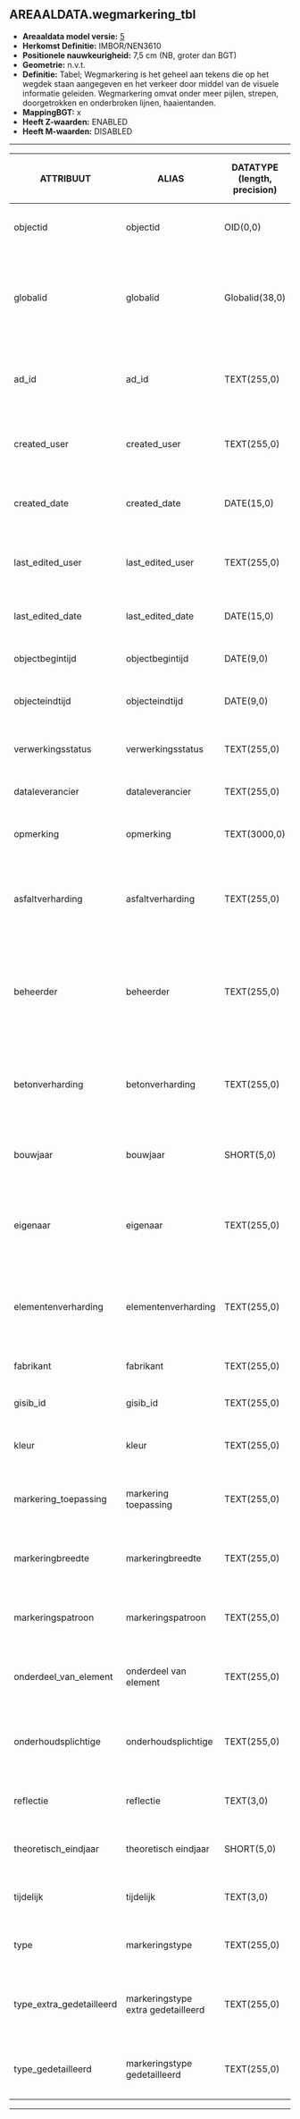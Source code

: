 ﻿## AREAALDATA.wegmarkering_tbl

* __Areaaldata model versie:__ [5](https://provincienh.github.io/Leveren_Geoinformatie/dev/)
* __Herkomst Definitie:__ IMBOR/NEN3610
* __Positionele nauwkeurigheid:__ 7,5 cm (NB, groter dan BGT)
* __Geometrie:__ n.v.t.
* __Definitie:__ Tabel; Wegmarkering is het geheel aan tekens die op het wegdek staan aangegeven en het verkeer door middel van de visuele informatie geleiden. Wegmarkering omvat onder meer pijlen, strepen, doorgetrokken en onderbroken lijnen, haaientanden.
* __MappingBGT:__ x
* __Heeft Z-waarden:__ ENABLED
* __Heeft M-waarden:__ DISABLED

***

|__ATTRIBUUT__                             |__ALIAS__                                            |__DATATYPE (length, precision)__       |__DEFINITIE__ (Oorsprong; Superklasse; Attribuuttype; Enumeratie/Referentie; Verwijzende sleutel; Standaard waarde; Definitie)|
|------                                    |------                                               |------                                 |-----    |
|objectid                                  |objectid                                             |OID(0,0)                               |PNH; AREAALDATA; Waarde wordt automatisch bepaald; ; ; Default: None; Intern ArcGIS Identificatienummer, aangemaakt door ArcGIS.
|globalid                                  |globalid                                             |Globalid(38,0)                         |PNH; AREAALDATA; Waarde wordt automatisch bepaald; ; ; Default: None; Elk object heeft een unieke GlobalID (Global Unique Identifier). Dit is een systeemveld van de ArcGIS software welke noodzakelijk is om een aantal functionaliteiten binnen deze software te kunnen gebruiken.
|ad_id                                     |ad_id                                                |TEXT(255,0)                            |PNH; AREAALDATA; GUID; ; ; Default: None; Uniek identificatienummer voor het object dat onveranderlijk is zolang het object bestaat in Areaaldata: in format 'AD.[GUID]'. Dit moet worden ingevuld door de aannemer.
|created_user                              |created_user                                         |TEXT(255,0)                            |PNH; AREAALDATA; Waarde wordt automatisch bepaald; ; ; Default: None; Naam van gebruiker die de rij heeft aangemaakt, gegenereerd door ArcGIS.
|created_date                              |created_date                                         |DATE(15,0)                             |PNH; AREAALDATA; Waarde wordt automatisch bepaald; ; ; Default: None; Datum waarop de rij aan de database is toegevoegd, gegenereerd door ArcGIS.
|last_edited_user                          |last_edited_user                                     |TEXT(255,0)                            |PNH; AREAALDATA; Waarde wordt automatisch bepaald; ; ; Default: None; Naam van gebruiker die de laatste mutatie heeft doorgevoerd, gegenereerd door ArcGIS.
|last_edited_date                          |last_edited_date                                     |DATE(15,0)                             |PNH; AREAALDATA; Waarde wordt automatisch bepaald; ; ; Default: None; Datum van de laatste mutatie, gegenereerd door ArcGIS.
|objectbegintijd                           |objectbegintijd                                      |DATE(9,0)                              |PNH; AREAALDATA; Vrij invoerveld; ; ; Default: None; Datum waarop het object bij de bronhouder is ontstaan.
|objecteindtijd                            |objecteindtijd                                       |DATE(9,0)                              |PNH; AREAALDATA; Vrij invoerveld; ; ; Default: None; Datum waarop het object bij de bronhouder niet meer geldig is.
|verwerkingsstatus                         |verwerkingsstatus                                    |TEXT(255,0)                            |PNH; AREAALDATA; Enumeratie; keuzelijst [Verwerkingsstatus](../domeinen/Verwerkingsstatus.html); ; Default: None; Status van de gegevens.
|dataleverancier                           |dataleverancier                                      |TEXT(255,0)                            |PNH; AREAALDATA; Vrij invoerveld; ; ; Default: None; Leverancier van de data.
|opmerking                                 |opmerking                                            |TEXT(3000,0)                           |PNH; AREAALDATA; Vrij invoerveld; ; ; Default: None; Algemene opmerking voor het object, zoals een omschrijving of toelichting.
|asfaltverharding                          |asfaltverharding                                     |TEXT(255,0)                            |PNH; Areaaldata; Vrij invoerveld; ; Verwijzende sleutel naar [asfaltverharding_v]; Default: None; Verwijzende sleutel naar asfaltverharding_v. Het verhardingsobject waarop de belijning is aangebracht
|beheerder                                 |beheerder                                            |TEXT(255,0)                            |IMBOR; Beheerd object; Enumeratie/Referentie; keuzelijst [BeheerdObjectBeheerder](../domeinen/BeheerdObjectBeheerder.html); ; Default: None; Een publiekrechtelijke instantie of (rechts)persoon die toeziet op de instandhouding van o.a. een object, kunstwerk of waterstaatswerk. De typen beheerder zijn conform de indeling in bronhouders (BGT).
|betonverharding                           |betonverharding                                      |TEXT(255,0)                            |PNH; Areaaldata; Vrij invoerveld; ; Verwijzende sleutel naar [betonverharding_v]; Default: None; Verwijzende sleutel naar betonverharding_v. Het verhardingsobject waarop de belijning is aangebracht
|bouwjaar                                  |bouwjaar                                             |SHORT(5,0)                             |IMBOR; Constructie; Vrij invoerveld; ; ; Default: None; Bouwjaar van het object. Deze kan afwijken van het jaar van aanleg, bijvoorbeeld wanneer een beheerobject hergebruikt wordt.
|eigenaar                                  |eigenaar                                             |TEXT(255,0)                            |IMBOR; Beheerd object; Enumeratie/Referentie; keuzelijst [BeheerdObjectEigenaar](../domeinen/BeheerdObjectEigenaar.html); ; Default: None; (Rechts)persoon die het meest omvattend recht op een zaak heeft. De typen eigenaren zijn conform de indeling in bronhouders (BGT).
|elementenverharding                       |elementenverharding                                  |TEXT(255,0)                            |PNH; Areaaldata; Vrij invoerveld; ; Verwijzende sleutel naar [elementenverharding_v]; Default: None; Verwijzende sleutel naar elementenverharding_v. Het verhardingsobject waarop de belijning is aangebracht
|fabrikant                                 |fabrikant                                            |TEXT(255,0)                            |IMBOR; Constructie; Vrij invoerveld; ; ; Default: None; Fabrikant van het beheerobject.
|gisib_id                                  |gisib_id                                             |TEXT(255,0)                            |PNH; Areaaldata; Vrij invoerveld; ; ; Default: None; wordt aangemaakt in GISIB
|kleur                                     |kleur                                                |TEXT(255,0)                            |IMBOR; Constructie; Enumeratie/Referentie; keuzelijst [ConstructieKleur](../domeinen/ConstructieKleur.html); ; Default: None; Kleur van het beheerobject.
|markering_toepassing                      |markering toepassing                                 |TEXT(255,0)                            |IMBOR; Wegmarkering; Enumeratie/Referentie; keuzelijst [WegmarkeringMarkeringToepassing](../domeinen/WegmarkeringMarkeringToepassing.html); ; Default: None; Registratie van de toepassing van de wegmarkering.
|markeringbreedte                          |markeringbreedte                                     |TEXT(255,0)                            |IMBOR; Wegmarkering; Enumeratie/Referentie; keuzelijst [WegmarkeringMarkeringsbreedte](../domeinen/WegmarkeringMarkeringsbreedte.html); ; Default: None; Standaardbreedtes van lijnmarkeringen.
|markeringspatroon                         |markeringspatroon                                    |TEXT(255,0)                            |IMBOR; Wegmarkering; Enumeratie/Referentie; keuzelijst [WegmarkeringMarkeringspatroon](../domeinen/WegmarkeringMarkeringspatroon.html); ; Default: None; Patronen van dwars- en lengtemarkeringen.
|onderdeel_van_element                     |onderdeel van element                                |TEXT(255,0)                            |PNH; Areaaldata; Vrij invoerveld; ; Verwijzende sleutel naar [element_tbl]; Default: None; Verwijzende sleutel naar element_tbl; AD_ID foreign key
|onderhoudsplichtige                       |onderhoudsplichtige                                  |TEXT(255,0)                            |IMBOR; Beheerd object; Enumeratie/Referentie; keuzelijst [BeheerdObjectOnderhoudsplichtige](../domeinen/BeheerdObjectOnderhoudsplichtige.html); ; Default: None; Organisatie die verantwoordelijk is voor het onderhoud van het beheerobject.
|reflectie                                 |reflectie                                            |TEXT(3,0)                              |IMBOR; Wegmarkering; Enumeratie/Referentie; keuzelijst [JaNeeOnbekend](../domeinen/JaNeeOnbekend.html); ; Default: None; is de belijning reflecterend?
|theoretisch_eindjaar                      |theoretisch eindjaar                                 |SHORT(5,0)                             |IMBOR; ReëelObject; Vrij invoerveld; ; ; Default: None; Jaar dat het beheerobject aan het theoretische einde van haar levensduur is.
|tijdelijk                                 |tijdelijk                                            |TEXT(3,0)                              |PNH; Wegmarkering; Enumeratie/Referentie; keuzelijst [JaNeeOnbekend](../domeinen/JaNeeOnbekend.html); ; Default: None; Is de belijning tijdelijk aangebracht?
|type                                      |markeringstype                                       |TEXT(255,0)                            |IMBOR; Wegmarkering; Enumeratie/Referentie; keuzelijst [WegmarkeringType](../domeinen/WegmarkeringType.html); ; Default: None; Typering van het beheerobject.
|type_extra_gedetailleerd                  |markeringstype extra gedetailleerd                   |TEXT(255,0)                            |IMBOR; Wegmarkering; Enumeratie/Referentie; keuzelijst [WegmarkeringTypeExtraGedetailleerd](../domeinen/WegmarkeringTypeExtraGedetailleerd.html); ; Default: None; Extra typering van het beheerobject, nadere typering van type gedetailleerd.
|type_gedetailleerd                        |markeringstype gedetailleerd                         |TEXT(255,0)                            |IMBOR; Wegmarkering; Enumeratie/Referentie; keuzelijst [WegmarkeringTypeGedetailleerd](../domeinen/WegmarkeringTypeGedetailleerd.html); ; Default: None; Nadere typering van het type beheerobject.

***

